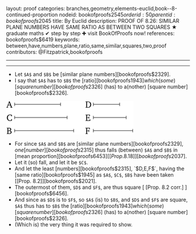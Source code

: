 layout: proof
categories: branches,geometry,elements-euclid,book--8-continued-proportion
nodeid: bookofproofs$2545
orderid: 50
parentid: bookofproofs$2045
title: By Euclid
description: PROOF OF 8.26: SIMILAR PLANE NUMBERS HAVE SAME RATIO AS BETWEEN TWO SQUARES &#9733; graduate maths &#10004; step by step &#10010; visit BookOfProofs now!
references: bookofproofs$6419
keywords: between,have,numbers,plane,ratio,same,similar,squares,two,proof
contributors: @Fitzpatrick,bookofproofs

---


---



* Let `$A$` and `$B$` be [similar plane numbers][bookofproofs$2329].
* I say that `$A$` has to `$B$` the [ratio][bookofproofs$1943] which (some) [square number][bookofproofs$2326] (has) to a(nother) [square number][bookofproofs$2326].

![fig26e](https://github.com/bookofproofs/bookofproofs.github.io/blob/main/_sources/_assets/images/euclid/Book08/fig26e.png?raw=true)

* For since `$A$` and `$B$` are [similar plane numbers][bookofproofs$2329], one [number][bookofproofs$2315] thus falls (between) `$A$` and `$B$` in [mean proportion][bookofproofs$6453] [[Prop. 8.18]][bookofproofs$2037].
* Let it (so) fall, and let it be `$C$`.
* And let the least [numbers][bookofproofs$2315], `$D$`, `$E$`, `$F$`, having the [same ratio][bookofproofs$1945] as `$A$`, `$C$`, `$B$` have been taken [[Prop. 8.2]][bookofproofs$2021].
* The outermost of them, `$D$` and `$F$`, are thus square [ [Prop. 8.2 corr.] ][bookofproofs$6456].
* And since as `$D$` is to `$F$`, so `$A$` (is) to `$B$`, and `$D$` and `$F$` are square, `$A$` thus has to `$B$` the [ratio][bookofproofs$1943] which (some) [square number][bookofproofs$2326] (has) to a(nother) [square number][bookofproofs$2326].
* (Which is) the very thing it was required to show.
